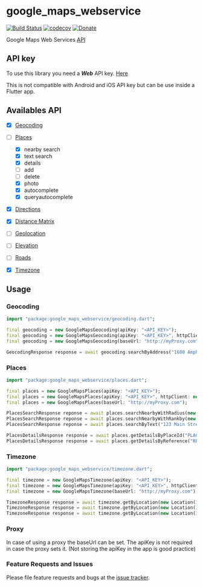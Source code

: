 # google_maps_webservice

[![Build Status](https://travis-ci.org/lejard-h/google_maps_webservice.svg?branch=master)](https://travis-ci.org/lejard-h/google_maps_webservice)
[![codecov](https://codecov.io/gh/lejard-h/google_maps_webservice/branch/master/graph/badge.svg)](https://codecov.io/gh/lejard-h/google_maps_webservice)
[![Donate](https://img.shields.io/badge/Donate-PayPal-green.svg)](https://paypal.me/HLejard?locale.x=fr_FR)

Google Maps Web Services [API](https://developers.google.com/maps/web-services)

## API key

To use this library you need a ***Web*** API key. [Here](https://developers.google.com/places/web-service/get-api-key)

This is not compatible with Android and iOS API key but can be use inside a Flutter app.

## Availables API

- [x] [Geocoding](https://developers.google.com/maps/documentation/geocoding/start)
- [ ] [Places](https://developers.google.com/places/web-service/)
    - [x] nearby search
    - [x] text search
    - [x] details
    - [ ] add
    - [ ] delete
    - [x] photo
    - [x] autocomplete
    - [x] queryautocomplete
- [x] [Directions](https://developers.google.com/maps/documentation/directions/)
- [x] [Distance Matrix](https://developers.google.com/maps/documentation/distance-matrix/)
- [ ] [Geolocation](https://developers.google.com/maps/documentation/geolocation/intro)
- [ ] [Elevation](https://developers.google.com/maps/documentation/elevation/start)
- [ ] [Roads](https://developers.google.com/maps/documentation/roads/intro)
- [x] [Timezone](https://developers.google.com/maps/documentation/timezone/start)


## Usage

### Geocoding

```dart
import "package:google_maps_webservice/geocoding.dart";

final geocoding = new GoogleMapsGeocoding(apiKey: "<API_KEY>");
final geocoding = new GoogleMapsGeocoding(apiKey: "<API_KEY>", httpClient: new BrowserClient());
final geocoding = new GoogleMapsGeocoding(baseUrl: "http://myProxy.com");

GeocodingResponse response = await geocoding.searchByAddress("1600 Amphitheatre Parkway, Mountain View, CA");
```

### Places

```dart
import "package:google_maps_webservice/places.dart";

final places = new GoogleMapsPlaces(apiKey: "<API_KEY>");
final places = new GoogleMapsPlaces(apiKey: "<API_KEY>", httpClient: new BrowserClient());
final places = new GoogleMapsPlaces(baseUrl: "http://myProxy.com");

PlacesSearchResponse reponse = await places.searchNearbyWithRadius(new Location(31.0424, 42.421), 500);
PlacesSearchResponse reponse = await places.searchNearbyWithRankby(new Location(31.0424, 42.421), "distance");
PlacesSearchResponse reponse = await places.searchByText("123 Main Street");

PlacesDetailsResponse response = await places.getDetailsByPlaceId("PLACE_ID");
PlacesDetailsResponse response = await places.getDetailsByReference("REF");
```

### Timezone

```dart
import "package:google_maps_webservice/timezone.dart";

final timezone = new GoogleMapsTimezone(apiKey: "<API_KEY>");
final timezone = new GoogleMapsTimezone(apiKey: "<API_KEY>", httpClient: new BrowserClient());
final timezone = new GoogleMapsTimezone(baseUrl: "http://myProxy.com");

TimezoneResponse response = await timezone.getByLocation(new Location(31.0424, 42.421));
TimezoneResponse response = await timezone.getByLocation(new Location(31.0424, 42.421), timestamp: DateTime.utc(2019, 4, 24));
TimezoneResponse response = await timezone.getByLocation(new Location(31.0424, 42.421), timestamp: DateTime.utc(2019, 4, 24), language: 'es');
```

### Proxy

In case of using a proxy the baseUrl can be set.
The apiKey is not required in case the proxy sets it. (Not storing the apiKey in the app is good practice)

### Feature Requests and Issues

Please file feature requests and bugs at the [issue tracker][tracker].

[tracker]: https://github.com/lejard-h/google_maps_webservice/issues/new
